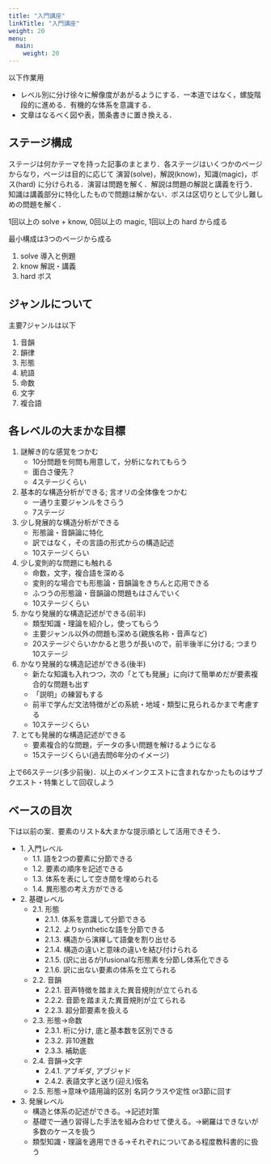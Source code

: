 ```yaml
---
title: "入門講座"
linkTitle: "入門講座"
weight: 20
menu:
  main:
    weight: 20
---
```


以下作業用

- レベル別に分け徐々に解像度があがるようにする．一本道ではなく，螺旋階段的に進める．有機的な体系を意識する．
- 文章はなるべく図や表，箇条書きに置き換える．

## ステージ構成

ステージは何かテーマを持った記事のまとまり．各ステージはいくつかのページからなり，ページは目的に応じて 演習(solve)，解説(know)，知識(magic)，ボス(hard) に分けられる．演習は問題を解く．解説は問題の解説と講義を行う．知識は講義部分に特化したもので問題は解かない．ボスは区切りとして少し難しめの問題を解く．

1回以上の solve + know, 0回以上の magic, 1回以上の hard から成る

最小構成は3つのページから成る

1. solve 導入と例題
1. know 解説・講義
1. hard ボス

## ジャンルについて

主要7ジャンルは以下

1. 音韻
1. 韻律
1. 形態
1. 統語
1. 命数
1. 文字
1. 複合語

## 各レベルの大まかな目標

1. 謎解き的な感覚をつかむ
    - 10分問題を何問も用意して，分析になれてもらう
    - 面白さ優先？
    - 4ステージくらい
1. 基本的な構造分析ができる; 言オリの全体像をつかむ
    - 一通り主要ジャンルをさらう
    - 7ステージ
1. 少し発展的な構造分析ができる
    - 形態論・音韻論に特化
    - 訳ではなく，その言語の形式からの構造記述
    - 10ステージくらい
1. 少し変則的な問題にも触れる
    - 命数，文字，複合語を深める
    - 変則的な場合でも形態論・音韻論をきちんと応用できる
    - ふつうの形態論・音韻論の問題もはさんでいく
    - 10ステージくらい
1. かなり発展的な構造記述ができる(前半)
    - 類型知識・理論を紹介し，使ってもらう
    - 主要ジャンル以外の問題も深める(親族名称・音声など)
    - 20ステージぐらいかかると思うが長いので，前半後半に分ける; つまり10ステージ
1. かなり発展的な構造記述ができる(後半)
    - 新たな知識も入れつつ，次の「とても発展」に向けて簡単めだが要素複合的な問題も出す
    - 「説明」の練習もする
    - 前半で学んだ文法特徴がどの系統・地域・類型に見られるかまで考慮する
    - 10ステージくらい
1. とても発展的な構造記述ができる
    - 要素複合的な問題，データの多い問題を解けるようになる
    - 15ステージくらい(過去問6年分のイメージ)

上で66ステージ(多少前後)．以上のメインクエストに含まれなかったものはサブクエスト・特集として回収しよう

## ベースの目次

下は以前の案．要素のリスト&大まかな提示順として活用できそう．

- 1\. 入門レベル
  - 1.1. 語を2つの要素に分節できる
  - 1.2. 要素の順序を記述できる
  - 1.3. 体系を表にして空き間を埋められる
  - 1.4. 異形態の考え方ができる
- 2\. 基礎レベル
  - 2.1. 形態
    - 2.1.1. 体系を意識して分節できる
    - 2.1.2. よりsyntheticな語を分節できる
    - 2.1.3. 構造から演繹して語彙を割り出せる
    - 2.1.4. 構造の違いと意味の違いを結び付けられる
    - 2.1.5. (訳に出るが)fusionalな形態素を分節し体系化できる
    - 2.1.6. 訳に出ない要素の体系を立てられる
  - 2.2. 音韻
    - 2.2.1. 音声特徴を踏まえた異音規則が立てられる
    - 2.2.2. 音節を踏まえた異音規則が立てられる
    - 2.2.3. 超分節要素を扱える
  - 2.3. 形態→命数
    - 2.3.1. 桁に分け, 底と基本数を区別できる
    - 2.3.2. 非10進数
    - 2.3.3. 補助底
  - 2.4. 音韻→文字
    - 2.4.1. アブギダ, アブジャド
    - 2.4.2. 表語文字と送り(迎え)仮名
  - 2.5. 形態→意味や語用論的区別 名詞クラスや定性 or3節に回す
- 3\. 発展レベル
  - 構造と体系の記述ができる。→記述対策
  - 基礎で一通り習得した手法を組み合わせて使える。→網羅はできないが多数のケースを扱う
  - 類型知識・理論を適用できる→それぞれについてある程度教科書的に扱う
